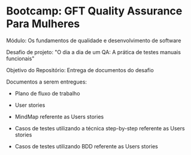 # Bootcamp: GFT Quality Assurance Para Mulheres

Módulo: Os fundamentos de qualidade e desenvolvimento de software

Desafio de projeto: "O dia a dia de um QA: A prática de testes manuais funcionais"

Objetivo do Repositório: Entrega de documentos do desafio 

Documentos a serem entregues:

- Plano de fluxo de trabalho

- User stories

- MindMap referente as Users stories

- Casos de testes utilizando a técnica step-by-step referente as Users stories

- Casos de testes utilizando BDD referente as Users stories
